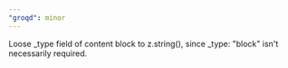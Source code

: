 ```yaml
---
"groqd": minor
---
```


Loose \_type field of content block to z.string(), since \_type: "block" isn't necessarily required.
